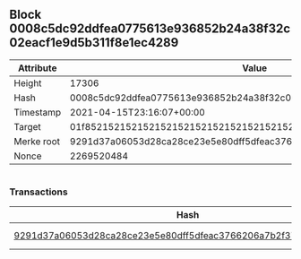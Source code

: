 ## Block 0008c5dc92ddfea0775613e936852b24a38f32c02eacf1e9d5b311f8e1ec4289

Attribute | Value
--- | ---
Height | 17306
Hash | 0008c5dc92ddfea0775613e936852b24a38f32c02eacf1e9d5b311f8e1ec4289
Timestamp | 2021-04-15T23:16:07+00:00
Target | 01f8521521521521521521521521521521521521521521521521521521521521
Merke root | 9291d37a06053d28ca28ce23e5e80dff5dfeac3766206a7b2f37e0f6a5661e52
Nonce | 2269520484

```

```

### Transactions

Hash | Amount
--- | ---
[9291d37a06053d28ca28ce23e5e80dff5dfeac3766206a7b2f37e0f6a5661e52](9291d37a06053d28ca28ce23e5e80dff5dfeac3766206a7b2f37e0f6a5661e52.md) | 10.00000000 SKEPTI 
